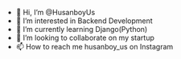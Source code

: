 - 👋 Hi, I’m @HusanboyUs
- 👀 I’m interested in  Backend Development
- 🌱 I’m currently learning Django(Python)
- 💞️ I’m looking to collaborate on my startup
- 📫 How to reach me husanboy_us on Instagram

<!---
HusanboyUs/HusanboyUs is a ✨ special ✨ repository because its `README.md` (this file) appears on your GitHub profile.
You can click the Preview link to take a look at your changes.
--->
